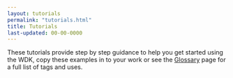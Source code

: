 ```yaml
---
layout: tutorials
permalink: "tutorials.html"
title: Tutorials
last-updated: 00-00-0000
---
```


<!-- last-updated must be 00-00-0000 else the title will be repeated on the page (three times!) and the date will display - not required for these landing pages. -->

These tutorials provide step by step guidance to help you get started using the WDK, copy these examples in to your work or see the [Glossary](/pages/glossary/glossary.html) page for a full list of tags and uses. 